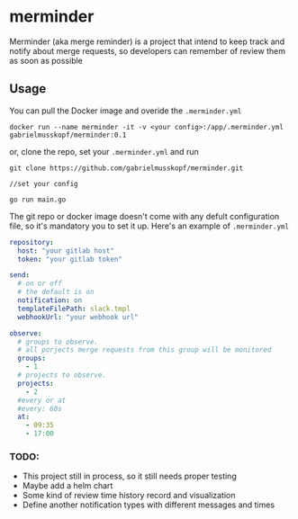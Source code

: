 # merminder
Merminder (aka merge reminder) is a project that intend to keep track and notify about merge requests, so developers can remember of review them as soon as possible

## Usage
You can pull the Docker image and overide the `.merminder.yml`
```
docker run --name merminder -it -v <your config>:/app/.merminder.yml gabrielmusskopf/merminder:0.1
```

or, clone the repo, set your `.merminder.yml` and run
```shell
git clone https://github.com/gabrielmusskopf/merminder.git

//set your config

go run main.go
```

The git repo or docker image doesn't come with any defult configuration file, so it's mandatory you to set it up. Here's an example of `.merminder.yml`
```yaml
repository:
  host: "your gitlab host"
  token: "your gitlab token"

send:
  # on or off
  # the default is on
  notification: on
  templateFilePath: slack.tmpl
  webhookUrl: "your webhook url"

observe:
  # groups to observe. 
  # all porjects merge requests from this group will be monitored
  groups:
    - 1
  # projects to observe. 
  projects:
    - 2
  #every or at
  #every: 60s
  at: 
    - 09:35
    - 17:00
```

### TODO:
- This project still in process, so it still needs proper testing
- Maybe add a helm chart
- Some kind of review time history record and visualization
- Define another notification types with different messages and times
